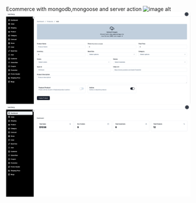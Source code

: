 Ecommerce with mongodb,mongoose and server action
![image alt]([url](https://github.com/shadowfeind/iwenliang-dashboard/blob/eed1ba5f56c3ed1334bf4a3492718e4978ce9af7/Iwenliang%20_%20Luxury%20Beads%20%26%20Bracelets.png))
![image alt](https://github.com/shadowfeind/iwenliang-dashboard/blob/eed1ba5f56c3ed1334bf4a3492718e4978ce9af7/ADD.png)
![image alt](https://github.com/shadowfeind/iwenliang-dashboard/blob/eed1ba5f56c3ed1334bf4a3492718e4978ce9af7/admin.png)
